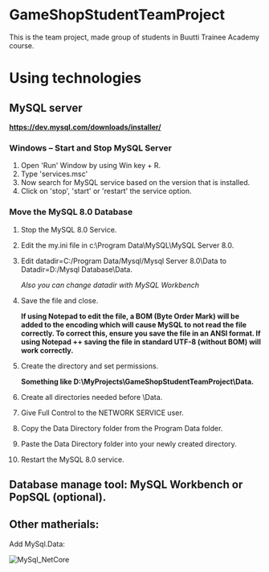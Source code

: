 # GameShopStudentTeamProject
This is the team project, made group of students in Buutti Trainee Academy course.

# Using technologies

## MySQL server

**https://dev.mysql.com/downloads/installer/**

### Windows – Start and Stop MySQL Server

1.  Open 'Run' Window by using Win key + R.
2.  Type 'services.msc'
3.  Now search for MySQL service based on the version that is installed.
4.  Click on 'stop', 'start' or 'restart' the service option.

### Move the MySQL 8.0 Database

1.  Stop the MySQL 8.0 Service.
2.  Edit the my.ini file in c:\Program Data\MySQL\MySQL Server 8.0.
3.  Edit datadir=C:/Program Data/Mysql/Mysql Server 8.0\Data to Datadir=D:/Mysql Database\Data.

    *Also you can change datadir with MySQL Workbench*
    
5.  Save the file and close.

    **If using Notepad to edit the file, a BOM (Byte Order Mark) will be added to the encoding which will cause MySQL to not read the file correctly. To correct this, ensure you save the file in an ANSI format. If using Notepad ++ saving the file in standard UTF-8 (without BOM)  will work correctly.**
    
5.  Create the directory and set permissions.

    **Something like D:\MyProjects\GameShopStudentTeamProject\Data.**
    
6.  Create all directories needed before \Data.
7.  Give Full Control to the NETWORK SERVICE user.
8.  Copy the Data Directory folder from the Program Data folder.
9.  Paste the Data Directory folder into your newly created directory.
10. Restart the MySQL 8.0 service.

## Database manage tool: MySQL Workbench or PopSQL (optional).

## Other matherials:

   Add MySql.Data:
   
![MySql_NetCore](https://github.com/KonstantinKorobko/GameShopStudentTeamProject/assets/122153674/f1ed9955-5c32-43b3-b162-b6433dc60ce7)

